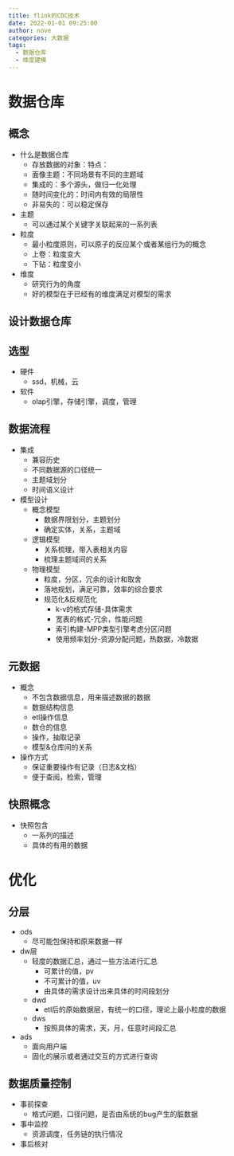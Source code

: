 ```yaml
---
title: flink的CDC技术
date: 2022-01-01 09:25:00
author: nove
categories: 大数据
tags:
  - 数据仓库
  - 维度建模
---
```

# 数据仓库

## 概念

* 什么是数据仓库
  * 存放数据的对象：特点：
  * 面像主题：不同场景有不同的主题域
  * 集成的：多个源头，做归一化处理
  * 随时间变化的：时间内有效的局限性
  * 非易失的：可以稳定保存
* 主题
  * 可以通过某个关键字关联起来的一系列表
* 粒度
  * 最小粒度原则，可以原子的反应某个或者某组行为的概念
  * 上卷：粒度变大
  * 下钻：粒度变小
* 维度
  * 研究行为的角度
  * 好的模型在于已经有的维度满足对模型的需求

## 设计数据仓库

## 选型

* 硬件
  * ssd，机械，云
* 软件
  * olap引擎，存储引擎，调度，管理

## 数据流程

* 集成
  * 兼容历史
  * 不同数据源的口径统一
  * 主题域划分
  * 时间语义设计
* 模型设计
  * 概念模型
    * 数据界限划分，主题划分
    * 确定实体，关系，主题域
  * 逻辑模型
    * 关系梳理，带入表相关内容
    * 梳理主题域间的关系
  * 物理模型
    * 粒度，分区，冗余的设计和取舍
    * 落地规划，满足可靠，效率的综合要求
    * 规范化&反规范化
      * k-v的格式存储-具体需求
      * 宽表的格式-冗余，性能问题
      * 索引构建-MPP类型引擎考虑分区问题
      * 使用频率划分-资源分配问题，热数据，冷数据

## 元数据

* 概念
  * 不包含数据信息，用来描述数据的数据
  * 数据结构信息
  * etl操作信息
  * 数仓的信息
  * 操作，抽取记录
  * 模型&仓库间的关系
* 操作方式
  * 保证重要操作有记录（日志&文档）
  * 便于查阅，检索，管理

## 快照概念

* 快照包含
  * 一系列的描述
  * 具体的有用的数据

# 优化

## 分层

* ods
  * 尽可能包保持和原来数据一样
* dw层
  * 轻度的数据汇总，通过一些方法进行汇总
    * 可累计的值，pv
    * 不可累计的值，uv
    * 由具体的需求设计出来具体的时间段划分
  * dwd
    * etl后的原始数据层，有统一的口径，理论上最小粒度的数据
  * dws
    * 按照具体的需求，天，月，任意时间段汇总
* ads
  * 面向用户端
  * 固化的展示或者通过交互的方式进行查询

## 数据质量控制

* 事前探查
  * 格式问题，口径问题，是否由系统的bug产生的脏数据
* 事中监控
  * 资源调度，任务链的执行情况
* 事后核对